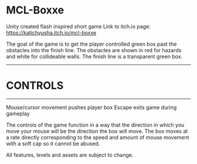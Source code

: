 # MCL-Boxxe
Unity created flash inspired short game
Link to itch.io page:  https://katichyusha.itch.io/mcl-boxxe

The goal of the game is to get the player controlled green box past the obstacles into the finish line.
The obstacles are shown in red for hazards and white for collideable walls.
The finish line is a transparent green box.

--------
# CONTROLS
--------
Mouse/cursor movement pushes player box
Escape exits game during gameplay


The controls of the game function in a way that the direction in which you move your mouse will be the direction the box will move.
The box moves at a rate directly corresponding to the speed and amount of mouse movement with a soft cap so it cannot be abused.

All features, levels and assets are subject to change.
